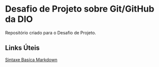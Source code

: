 # Desafio de Projeto sobre Git/GitHub da DIO
Repositório criado para o Desafio de Projeto.

## Links Úteis
[Sintaxe Basíca Markdown](https://www.markdownguide.org/)
